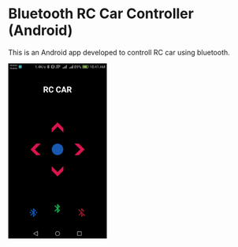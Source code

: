 # Bluetooth RC Car Controller (Android)

This is an Android app developed to controll RC car using bluetooth. 

<img src="screenshot.png" width="200" />

